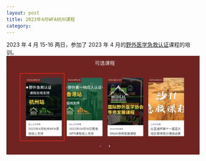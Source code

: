 ```yaml
---
layout: post
title: 2023年4月WFA杭州课程
category: 
---
```


2023 年 4 月 15-16 两日，参加了 2023 年 4 月的[野外医学急救认证](https://expednet.cn/)课程的培训。
![wfa course](/images/wfa/WechatIMG70.jpeg)